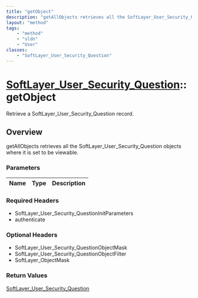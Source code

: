```yaml
---
title: "getObject"
description: "getAllObjects retrieves all the SoftLayer_User_Security_Question objects where it is set to be viewable."
layout: "method"
tags:
    - "method"
    - "sldn"
    - "User"
classes:
    - "SoftLayer_User_Security_Question"
---
```

# [SoftLayer_User_Security_Question](/reference/services/SoftLayer_User_Security_Question)::getObject

Retrieve a SoftLayer_User_Security_Question record.


## Overview 
getAllObjects retrieves all the SoftLayer_User_Security_Question objects where it is set to be viewable. 

### Parameters 
|Name | Type | Description |
| --- | --- | --- |


### Required Headers
* SoftLayer_User_Security_QuestionInitParameters
* authenticate

### Optional Headers
* SoftLayer_User_Security_QuestionObjectMask
* SoftLayer_User_Security_QuestionObjectFilter
* SoftLayer_ObjectMask

### Return Values
<a href='/reference/datatypes/SoftLayer_User_Security_Question'>SoftLayer_User_Security_Question </a>

